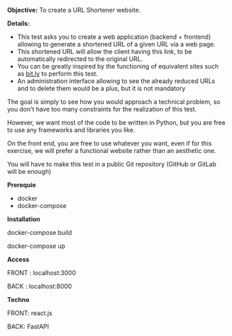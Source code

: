 **Objective:** To create a URL Shortener website.

**Details:**

- This test asks you to create a web application (backend + frontend) allowing to generate a shortened URL of a given URL via a web page.
- This shortened URL will allow the client having this link, to be automatically redirected to the original URL.
- You can be greatly inspired by the functioning of equivalent sites such as [bit.ly](http://bit.ly/) to perform this test.
- An administration interface allowing to see the already reduced URLs and to delete them would be a plus, but it is not mandatory

The goal is simply to see how you would approach a technical problem, so you don't have too many constraints for the realization of this test.

However, we want most of the code to be written in Python, but you are free to use any frameworks and libraries you like.

On the front end, you are free to use whatever you want, even if for this exercise, we will prefer a functional website rather than an aesthetic one.

You will have to make this test in a public Git repository (GitHub or GitLab will be enough)

**Prerequie**

- docker
- docker-compose

**Installation**

docker-compose build

docker-compose up

**Access**

FRONT : localhost:3000

BACK : localhost:8000

**Techno**

FRONT: react.js

BACK: FastAPI
